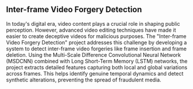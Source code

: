 ## Inter-frame Video Forgery Detection
In today's digital era, video content plays a crucial role in shaping public perception. However, advanced video editing techniques have made it easier to create deceptive videos for malicious purposes. The "Inter-frame Video Forgery Detection" project addresses this challenge by developing a system to detect inter-frame video forgeries like frame insertion and frame deletion. Using the Multi-Scale Difference Convolutional Neural Network (MSDCNN) combined with Long Short-Term Memory (LSTM) networks, the project extracts detailed features capturing both local and global variations across frames. This helps identify genuine temporal dynamics and detect synthetic alterations, preventing the spread of fraudulent media.